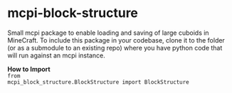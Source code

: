 # mcpi-block-structure
Small mcpi package to enable loading and saving of large cuboids in MineCraft.  To include this package in your codebase, clone it to the folder (or as a submodule to an existing repo) where you have python code that will run against an mcpi instance.

<b>How to Import</b><br>
<code>from mcpi_block_structure.BlockStructure import BlockStructure</code>

